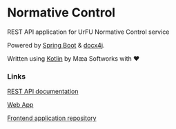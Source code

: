 # Normative Control
REST API application for UrFU Normative Control service

Powered by [Spring Boot](https://spring.io/) & [docx4j](https://www.docx4java.org/trac/docx4j).

Written using [Kotlin](https://kotlinlang.org/) by Mæa Softworks with ❤
### Links
[REST API documentation](https://normative-control-api.herokuapp.com/docs)

[Web App](https://normative-control.herokuapp.com/)

[Frontend application repository](https://github.com/EliteHacker228/normative-control)